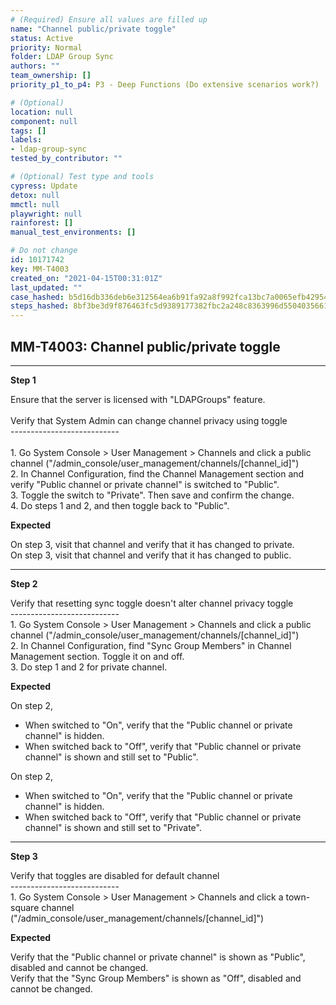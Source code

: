 ```yaml
---
# (Required) Ensure all values are filled up
name: "Channel public/private toggle"
status: Active
priority: Normal
folder: LDAP Group Sync
authors: ""
team_ownership: []
priority_p1_to_p4: P3 - Deep Functions (Do extensive scenarios work?)

# (Optional)
location: null
component: null
tags: []
labels: 
- ldap-group-sync
tested_by_contributor: ""

# (Optional) Test type and tools
cypress: Update
detox: null
mmctl: null
playwright: null
rainforest: []
manual_test_environments: []

# Do not change
id: 10171742
key: MM-T4003
created_on: "2021-04-15T00:31:01Z"
last_updated: ""
case_hashed: b5d16db336deb6e312564ea6b91fa92a8f992fca13bc7a0065efb42954f5ef7040e859ff63ad3d83f3c2a0b712b63d8e
steps_hashed: 8bf3be3d9f876463fc5d9389177382fbc2a248c8363996d5504035661fb71ab26ecb79fbc3f2e43f87be26ba09734342
---
```


<!-- (Auto-generated) Based on frontmatter's "key" and "name" -->

## MM-T4003: Channel public/private toggle

---

**Step 1**

Ensure that the server is licensed with "LDAPGroups" feature.\
\
Verify that System Admin can change channel privacy using toggle\
\---------------------------\
\
1\. Go System Console > User Management > Channels and click a public channel ("/admin\_console/user\_management/channels/\[channel\_id]")\
2\. In Channel Configuration, find the Channel Management section and verify "Public channel or private channel" is switched to "Public".\
3\. Toggle the switch to "Private". Then save and confirm the change.\
4\. Do steps 1 and 2, and then toggle back to "Public".

**Expected**

On step 3, visit that channel and verify that it has changed to private.\
On step 3, visit that channel and verify that it has changed to public.

---

**Step 2**

Verify that resetting sync toggle doesn't alter channel privacy toggle\
\---------------------------\
1\. Go System Console > User Management > Channels and click a public channel ("/admin\_console/user\_management/channels/\[channel\_id]")\
2\. In Channel Configuration, find "Sync Group Members" in Channel Management section. Toggle it on and off.\
3\. Do step 1 and 2 for private channel.

**Expected**

On step 2,

- When switched to "On", verify that the "Public channel or private channel" is hidden.
- When switched back to "Off", verify that "Public channel or private channel" is shown and still set to "Public".

On step 2,

- When switched to "On", verify that the "Public channel or private channel" is hidden.
- When switched back to "Off", verify that "Public channel or private channel" is shown and still set to "Private".

---

**Step 3**

Verify that toggles are disabled for default channel\
\---------------------------\
1\. Go System Console > User Management > Channels and click a town-square channel ("/admin\_console/user\_management/channels/\[channel\_id]")

**Expected**

Verify that the "Public channel or private channel" is shown as "Public", disabled and cannot be changed.\
Verify that the "Sync Group Members" is shown as "Off", disabled and cannot be changed.
